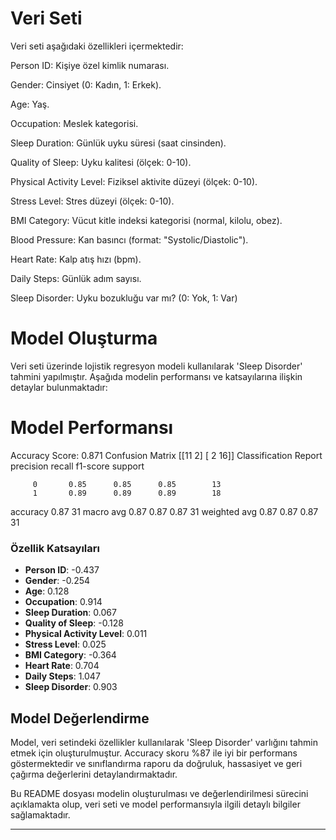
# Veri Seti
Veri seti aşağıdaki özellikleri içermektedir:

Person ID: Kişiye özel kimlik numarası.

Gender: Cinsiyet (0: Kadın, 1: Erkek).

Age: Yaş.

Occupation: Meslek kategorisi.

Sleep Duration: Günlük uyku süresi (saat cinsinden).

Quality of Sleep: Uyku kalitesi (ölçek: 0-10).

Physical Activity Level: Fiziksel aktivite düzeyi (ölçek: 0-10).

Stress Level: Stres düzeyi (ölçek: 0-10).

BMI Category: Vücut kitle indeksi kategorisi (normal, kilolu, obez).

Blood Pressure: Kan basıncı (format: "Systolic/Diastolic").

Heart Rate: Kalp atış hızı (bpm).

Daily Steps: Günlük adım sayısı.

Sleep Disorder: Uyku bozukluğu var mı? (0: Yok, 1: Var)

# Model Oluşturma
Veri seti üzerinde lojistik regresyon modeli kullanılarak 'Sleep Disorder' tahmini yapılmıştır. Aşağıda modelin performansı ve katsayılarına ilişkin detaylar bulunmaktadır:

# Model Performansı
Accuracy Score: 0.871
Confusion Matrix
[[11  2]
 [ 2 16]]
Classification Report
              precision    recall  f1-score   support

         0       0.85      0.85      0.85        13
         1       0.89      0.89      0.89        18

  accuracy                           0.87        31
 macro avg       0.87      0.87      0.87        31
weighted avg 0.87 0.87 0.87 31


### Özellik Katsayıları

- **Person ID**: -0.437
- **Gender**: -0.254
- **Age**: 0.128
- **Occupation**: 0.914
- **Sleep Duration**: 0.067
- **Quality of Sleep**: -0.128
- **Physical Activity Level**: 0.011
- **Stress Level**: 0.025
- **BMI Category**: -0.364
- **Heart Rate**: 0.704
- **Daily Steps**: 1.047
- **Sleep Disorder**: 0.903

## Model Değerlendirme

Model, veri setindeki özellikler kullanılarak 'Sleep Disorder' varlığını tahmin etmek için oluşturulmuştur. Accuracy skoru %87 ile iyi bir performans göstermektedir ve sınıflandırma raporu da doğruluk, hassasiyet ve geri çağırma değerlerini detaylandırmaktadır.

Bu README dosyası modelin oluşturulması ve değerlendirilmesi sürecini açıklamakta olup, veri seti ve model performansıyla ilgili detaylı bilgiler sağlamaktadır.

---
